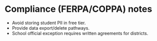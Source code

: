 # Compliance (FERPA/COPPA) notes

- Avoid storing student PII in free tier.
- Provide data export/delete pathways.
- School official exception requires written agreements for districts.

